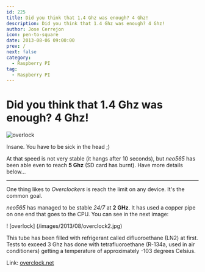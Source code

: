 ```yaml
---
id: 225
title: Did you think that 1.4 Ghz was enough? 4 Ghz!
description: Did you think that 1.4 Ghz was enough? 4 Ghz!
author: Jose Cerrejon
icon: pen-to-square
date: 2013-08-06 09:00:00
prev: /
next: false
category:
  - Raspberry PI
tag:
  - Raspberry PI
---
```


# Did you think that 1.4 Ghz was enough? 4 Ghz!

![overlock](/images/2013/08/overclock.jpg)

Insane. You have to be sick in the head ;)

At that speed is not very stable (it hangs after 10 seconds), but *neo565* has been able even to reach **5 Ghz** (SD card has burnt). Have more details below...

- - -
One thing likes to *Overclockers* is reach the limit on any device. It's the common goal.

*neo565* has managed to be stable *24/7* at **2 GHz**. It has used a copper pipe on one end that goes to the CPU. You can see in the next image:

! [overlock] (/images/2013/08/overclock2.jpg)

This tube has been filled with refrigerant called difluoroethane (LN2) at first. Tests to exceed 3 Ghz has done with tetrafluoroethane (R-134a, used in air conditioners) getting a temperature of approximately -103 degrees Celsius.

Link: [overclock.net](http://www.overclock.net/t/1404207/extreme-cooled-raspberry-pi)